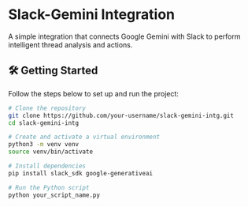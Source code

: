 # Slack-Gemini Integration

A simple integration that connects Google Gemini with Slack to perform intelligent thread analysis and actions.

## 🛠️ Getting Started

Follow the steps below to set up and run the project:

```bash
# Clone the repository
git clone https://github.com/your-username/slack-gemini-intg.git
cd slack-gemini-intg

# Create and activate a virtual environment
python3 -m venv venv
source venv/bin/activate

# Install dependencies
pip install slack_sdk google-generativeai

# Run the Python script
python your_script_name.py



